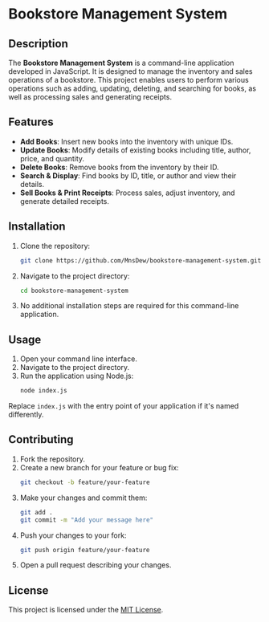 # Bookstore Management System

## Description

The **Bookstore Management System** is a command-line application developed in JavaScript. It is designed to manage the inventory and sales operations of a bookstore. This project enables users to perform various operations such as adding, updating, deleting, and searching for books, as well as processing sales and generating receipts.

## Features

- **Add Books**: Insert new books into the inventory with unique IDs.
- **Update Books**: Modify details of existing books including title, author, price, and quantity.
- **Delete Books**: Remove books from the inventory by their ID.
- **Search & Display**: Find books by ID, title, or author and view their details.
- **Sell Books & Print Receipts**: Process sales, adjust inventory, and generate detailed receipts.

## Installation

1. Clone the repository:
    ```bash
    git clone https://github.com/MnsDew/bookstore-management-system.git
    ```

2. Navigate to the project directory:
    ```bash
    cd bookstore-management-system
    ```

3. No additional installation steps are required for this command-line application.

## Usage

1. Open your command line interface.
2. Navigate to the project directory.
3. Run the application using Node.js:
    ```bash
    node index.js
    ```

Replace `index.js` with the entry point of your application if it's named differently.

## Contributing

1. Fork the repository.
2. Create a new branch for your feature or bug fix:
    ```bash
    git checkout -b feature/your-feature
    ```
3. Make your changes and commit them:
    ```bash
    git add .
    git commit -m "Add your message here"
    ```
4. Push your changes to your fork:
    ```bash
    git push origin feature/your-feature
    ```
5. Open a pull request describing your changes.

## License

This project is licensed under the [MIT License](LICENSE).
